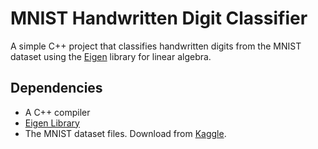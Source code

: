 # MNIST Handwritten Digit Classifier
A simple C++ project that classifies handwritten digits from the MNIST dataset using the [Eigen](http://eigen.tuxfamily.org/) library for linear algebra.

## Dependencies
*   A C++ compiler
*   [Eigen Library](http://eigen.tuxfamily.org/)
*   The MNIST dataset files. Download from [Kaggle](https://www.kaggle.com/datasets/hojjatk/mnist-dataset).
